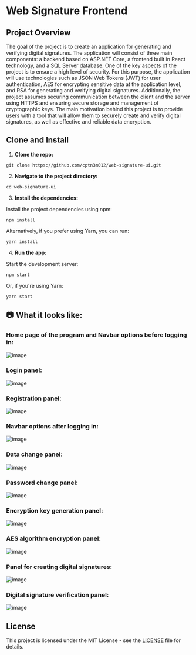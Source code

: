 # Web Signature Frontend

## Project Overview
The goal of the project is to create an application for generating and verifying digital signatures. The application will consist of three main components: a backend based on ASP.NET Core, a frontend built in React technology, and a SQL Server database. One of the key aspects of the project is to ensure a high level of security. For this purpose, the application will use technologies such as JSON Web Tokens (JWT) for user authentication, AES for encrypting sensitive data at the application level, and RSA for generating and verifying digital signatures. Additionally, the project assumes securing communication between the client and the server using HTTPS and ensuring secure storage and management of cryptographic keys. The main motivation behind this project is to provide users with a tool that will allow them to securely create and verify digital signatures, as well as effective and reliable data encryption.

## Clone and Install

1. **Clone the repo:**
```
git clone https://github.com/cptn3m012/web-signature-ui.git
```

2. **Navigate to the project directory:**
```
cd web-signature-ui
```

3. **Install the dependencies:**

Install the project dependencies using npm:
```
npm install
```

Alternatively, if you prefer using Yarn, you can run:
```
yarn install
```
  
4. **Run the app:**

Start the development server:
```
npm start
```

Or, if you're using Yarn:
```
yarn start
```

## 📷 What it looks like: 
### Home page of the program and Navbar options before logging in:
![image](https://github.com/trimplexx/web-signature-web-api/assets/101646747/6e05d197-acf4-40ec-acfd-1b0825fa689b)

### Login panel:
![image](https://github.com/trimplexx/web-signature-web-api/assets/101646747/979a55c8-0e7e-4f6e-b225-fc1804980695)

### Registration panel:
![image](https://github.com/trimplexx/web-signature-web-api/assets/101646747/403e5f84-c0ad-49f8-88d2-1fafb8cdc1d6)

###  Navbar options after logging in:
![image](https://github.com/trimplexx/web-signature-web-api/assets/101646747/2fb4cc94-50f5-41bb-9439-1ff2115bec3a)

### Data change panel:
![image](https://github.com/trimplexx/web-signature-web-api/assets/101646747/ea017a1a-9f14-45c6-ae5c-7085d89077f3)

### Password change panel: 
![image](https://github.com/trimplexx/web-signature-web-api/assets/101646747/1b3465d4-71be-4358-a755-67a02ec206d6)

### Encryption key generation panel:
![image](https://github.com/trimplexx/web-signature-web-api/assets/101646747/e376c1d2-5a4e-49bb-b8a3-a6545069d702)

### AES algorithm encryption panel:
![image](https://github.com/trimplexx/web-signature-web-api/assets/101646747/310f380a-d7f4-44f8-8ea9-bd809e4d3345)

### Panel for creating digital signatures:
![image](https://github.com/trimplexx/web-signature-web-api/assets/101646747/c792f893-93e3-439f-bbf8-b9cb5163860c)

### Digital signature verification panel:
![image](https://github.com/trimplexx/web-signature-web-api/assets/101646747/ab1bd853-ce01-43c9-87f1-7dace8c57b43)

## License
This project is licensed under the MIT License - see the [LICENSE](LICENSE) file for details.
